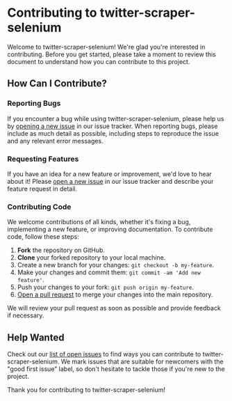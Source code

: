 # Contributing to twitter-scraper-selenium

Welcome to twitter-scraper-selenium! We're glad you're interested in contributing. Before you get started, please take a moment to review this document to understand how you can contribute to this project.

## How Can I Contribute?

### Reporting Bugs

If you encounter a bug while using twitter-scraper-selenium, please help us by [opening a new issue](https://github.com/shaikhsajid1111/twitter-scraper-selenium/issues) in our issue tracker. When reporting bugs, please include as much detail as possible, including steps to reproduce the issue and any relevant error messages.

### Requesting Features

If you have an idea for a new feature or improvement, we'd love to hear about it! Please [open a new issue](https://github.com/shaikhsajid1111/twitter-scraper-selenium/issues) in our issue tracker and describe your feature request in detail.

### Contributing Code

We welcome contributions of all kinds, whether it's fixing a bug, implementing a new feature, or improving documentation. To contribute code, follow these steps:

1. **Fork** the repository on GitHub.
2. **Clone** your forked repository to your local machine.
3. Create a new branch for your changes: `git checkout -b my-feature`.
4. Make your changes and commit them: `git commit -am 'Add new feature'`.
5. Push your changes to your fork: `git push origin my-feature`.
6. [Open a pull request](https://github.com/shaikhsajid1111/twitter-scraper-selenium/pulls) to merge your changes into the main repository.

We will review your pull request as soon as possible and provide feedback if necessary.

## Help Wanted

Check out our [list of open issues](https://github.com/shaikhsajid1111/twitter-scraper-selenium/issues) to find ways you can contribute to twitter-scraper-selenium. We mark issues that are suitable for newcomers with the "good first issue" label, so don't hesitate to tackle those if you're new to the project.


Thank you for contributing to twitter-scraper-selenium!

